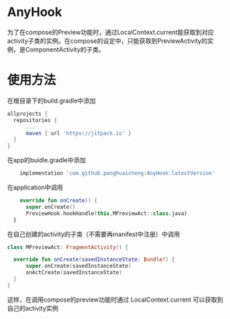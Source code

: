 # AnyHook
为了在compose的Preview功能时，通过LocalContext.current能获取到对应activity子类的实例。在compose的设定中，只能获取到PreviewActivity的实例，是ComponentActivity的子类。

# 使用方法
  在根目录下的build.gradle中添加
  ```gradle
  allprojects {
    repositories {
        ...
        maven { url 'https://jitpack.io' }
    }
  }
  ```
  在app的buidle.gradle中添加
  ```gradle
      implementation 'com.github.panghuaicheng:AnyHook:latestVersion'
  ```
  
  在application中调用
  ```kotlin
      override fun onCreate() {
        super.onCreate()
        PreviewHook.hookHandle(this,MPreviewAct::class.java)
    }
  ```
  
  在自己创建的activity的子类（不需要再manifest中注册）中调用
  ```kotlin
  class MPreviewAct: FragmentActivity() {

    override fun onCreate(savedInstanceState: Bundle?) {
        super.onCreate(savedInstanceState)
        onActCreate(savedInstanceState)
    }
}
```

这样，在调用compose的preview功能时通过 LocalContext.current 可以获取到自己的activity实例
